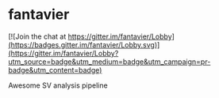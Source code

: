 # fantavier

[![Join the chat at https://gitter.im/fantavier/Lobby](https://badges.gitter.im/fantavier/Lobby.svg)](https://gitter.im/fantavier/Lobby?utm_source=badge&utm_medium=badge&utm_campaign=pr-badge&utm_content=badge)

Awesome SV analysis pipeline
